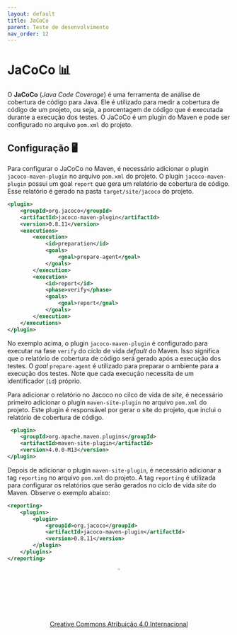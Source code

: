 ```yaml
---
layout: default
title: JaCoCo
parent: Teste de desenvolvimento
nav_order: 12
---
```


# JaCoCo 📊

O **JaCoCo** (_Java Code Coverage_) é uma ferramenta de análise de cobertura de
código para Java. Ele é utilizado para medir a cobertura de código de um
projeto, ou seja, a porcentagem de código que é executada durante a execução
dos testes. O JaCoCo é um plugin do Maven e pode ser configurado no arquivo
`pom.xml` do projeto.

## Configuração 🖥️

Para configurar o JaCoCo no Maven, é necessário adicionar o plugin `jacoco-maven-plugin` no arquivo `pom.xml` do projeto. O plugin
`jacoco-maven-plugin` possui um goal `report` que gera um relatório de
cobertura de código. Esse relatório é gerado na pasta `target/site/jacoco`
do projeto.

```xml
<plugin>
    <groupId>org.jacoco</groupId>
    <artifactId>jacoco-maven-plugin</artifactId>
    <version>0.8.11</version>
    <executions>
        <execution>
            <id>preparation</id>
            <goals>
                <goal>prepare-agent</goal>
            </goals>
        </execution>
        <execution>
            <id>report</id>
            <phase>verify</phase>
            <goals>
                <goal>report</goal>
            </goals>
        </execution>
    </executions>
</plugin>
```

No exemplo acima, o plugin `jacoco-maven-plugin` é configurado para executar
na fase `verify` do ciclo de vida _default_ do Maven. Isso significa que o
relatório de cobertura de código será gerado após a execução dos testes. O _goal_
`prepare-agent` é utilizado para preparar o ambiente para a execução dos testes.
Note que cada execução necessita de um identificador (`id`) próprio.

Para adicionar o relatório no Jacoco no cilco de vida de _site_, é necessário
primeiro adicionar o plugin `maven-site-plugin` no arquivo `pom.xml` do projeto.
Este plugin é responsável por gerar o site do projeto, que inclui o relatório
de cobertura de código.

```xml
 <plugin>
    <groupId>org.apache.maven.plugins</groupId>
    <artifactId>maven-site-plugin</artifactId>
    <version>4.0.0-M13</version>
</plugin>
```

Depois de adicionar o plugin `maven-site-plugin`, é necessário adicionar a tag
`reporting` no arquivo `pom.xml` do projeto. A tag `reporting` é utilizada para
configurar os relatórios que serão gerados no ciclo de vida _site_ do Maven.
Observe o exemplo abaixo:

```xml
<reporting>
    <plugins>
        <plugin>
            <groupId>org.jacoco</groupId>
            <artifactId>jacoco-maven-plugin</artifactId>
            <version>0.8.11</version>
        </plugin>
    </plugins>
</reporting>
```

<center>
<a href="https://rpmhub.dev" target="blanck"><img src="../imgs/logo.png" alt="Rodrigo Prestes Machado" width="3%" height="3%" border=0 style="border:0; text-decoration:none; outline:none"></a><br/>
<a rel="license" href="http://creativecommons.org/licenses/by/4.0/">Creative Commons Atribuição 4.0 Internacional</a>
</center>
